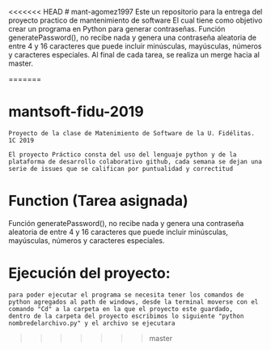 <<<<<<< HEAD
﻿# mant-agomez1997
Este un repositorio para la entrega del proyecto practico de mantenimiento de software
El cual tiene como objetivo crear un programa en Python para generar contraseñas.
Función  generatePassword(),
no recibe nada y genera una contraseña aleatoria de entre 4 y 16 caracteres que puede incluir minúsculas, mayúsculas, números
y caracteres especiales. Al final de cada tarea, se realiza un merge hacia al master.

=======
# mantsoft-fidu-2019
    Proyecto de la clase de Matenimiento de Software de la U. Fidélitas. 1C 2019

    El proyecto Práctico consta del uso del lenguaje python y de la plataforma de desarrollo colaborativo github, cada semana se dejan una serie de issues que se califican por puntualidad y correctitud

#  Function (Tarea asignada)

Función  generatePassword(),
no recibe nada y genera una contraseña aleatoria de entre 4 y 16 caracteres que puede incluir minúsculas, mayúsculas, números
y caracteres especiales.

#  Ejecución del proyecto:

    para poder ejecutar el programa se necesita tener los comandos de python agregados al path de windows, desde la terminal moverse con el comando "Cd" a la carpeta en la que el proyecto este guardado,
    dentro de la carpeta del proyecto escribimos lo siguiente "python nombredelarchivo.py" y el archivo se ejecutara 

>>>>>>> master
